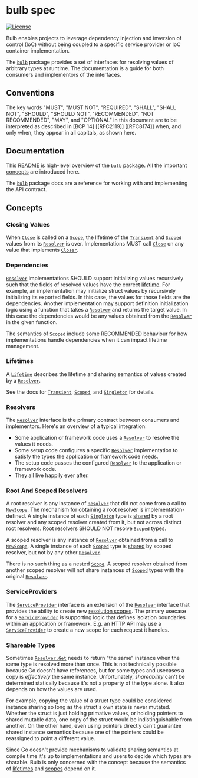 # bulb spec

[![License](https://img.shields.io/badge/License-BSD_3--Clause-blue.svg)](https://opensource.org/licenses/BSD-3-Clause)

Bulb enables projects to leverage dependency injection and inversion of control (IoC) without being coupled to a specific service provider or IoC container implementation.

The [`bulb`][bulb-package] package provides a set of interfaces for resolving values of arbitrary types at runtime. The documentation is a guide for both consumers and implementors of the interfaces.

## Conventions

The key words "MUST", "MUST NOT", "REQUIRED", "SHALL", "SHALL NOT", "SHOULD", "SHOULD NOT", "RECOMMENDED", "NOT RECOMMENDED", "MAY", and "OPTIONAL" in this document are to be interpreted as described in [BCP 14] [[RFC2119]] [[RFC8174]] when, and only when, they appear in all capitals, as shown here.

## Documentation

This [README](./README.md) is high-level overview of the [`bulb`][bulb-package] package. All the important [concepts](#concepts) are introduced here.

The [`bulb`][bulb-package] package docs are a reference for working with and implementing the API contract.

## Concepts

### Closing Values

When [`Close`][bulb.Scope.Close] is called on a [`Scope`][bulb.Scope], the lifetime of the [`Transient`][bulb.Transient] and [`Scoped`][bulb.Scoped] values from its [`Resolver`][bulb.Resolver] is over. Implementations MUST call [`Close`][bulb.Closer.Close] on any value that implements [`Closer`][bulb.Closer].

### Dependencies

[`Resolver`][bulb.Resolver] implementations SHOULD support initializing values recursively such that the fields of resolved values have the correct [lifetime](#lifetimes). For example, an implementation may initialize struct values by recursively initializing its exported fields. In this case, the values for those fields are the dependencies. Another implementation may support definition initialization logic using a function that takes a [`Resolver`][bulb.Resolver] and returns the target value. In this case the dependencies would be any values obtained from the [`Resolver`][bulb.Resolver] in the given function.

The semantics of [`Scoped`][bulb.Scoped] include some RECOMMENDED behaviour for how implementations handle dependencies when it can impact lifetime management.

### Lifetimes

A [`Lifetime`][bulb.Lifetime] describes the lifetime and sharing semantics of values created by a [`Resolver`][bulb.Resolver].

See the docs for [`Transient`][bulb.Transient], [`Scoped`][bulb.Scoped], and [`Singleton`][bulb.Singleton] for details.

### Resolvers

The [`Resolver`][bulb.Resolver] interface is the primary contract between consumers and implementors. Here's an overview of a typical integration:

- Some application or framework code uses a [`Resolver`][bulb.Resolver] to resolve the values it needs.
- Some setup code configures a specific [`Resolver`][bulb.Resolver] implementation to satisfy the types the application or framework code needs.
- The setup code passes the configured [`Resolver`][bulb.Resolver] to the application or framework code.
- They all live happily ever after.

### Root And Scoped Resolvers

A root resolver is any instance of [`Resolver`][bulb.Resolver] that did not come from a call to [`NewScope`][bulb.Resolver.NewScope]. The mechanism for obtaining a root resolver is implementation-defined. A single instance of each [`Singleton`][bulb.Singleton] type is [shared](#shareable-types) by a root resolver and any scoped resolver created from it, but not across distinct root resolvers. Root resolvers SHOULD NOT resolve [`Scoped`][bulb.Scoped] types.

A scoped resolver is any instance of [`Resolver`][bulb.Resolver] obtained from a call to [`NewScope`][bulb.Resolver.NewScope]. A single instance of each [`Scoped`][bulb.Scoped] type is [shared](#shareable-types) by scoped resolver, but not by any other [`Resolver`][bulb.Resolver].

There is no such thing as a nested [`Scope`][bulb.Scope]. A scoped resolver obtained from another scoped resolver will not share instances of [`Scoped`][bulb.Scoped] types with the original [`Resolver`][bulb.Resolver].

### ServiceProviders

The [`ServiceProvider`][bulb.ServiceProvider] interface is an extension of the [`Resolver`][bulb.Resolver] interface that provides the ability to create new [resolution scopes](#root-and-scoped-resolvers). The primary usecase for a [`ServiceProvider`][bulb.ServiceProvider] is supporting logic that defines isolation boundaries within an application or framework. E.g. an HTTP API may use a [`ServiceProvider`][bulb.ServiceProvider] to create a new scope for each request it handles.

### Shareable Types

Sometimes [`Resolver.Get`][bulb.Resolver.Get] needs to return "the same" instance when the same type is resolved more than once. This is not technically possible because Go doesn't have references, but for some types and usecases a copy is _effectively_ the same instance. Unfortunately, _shareability_ can't be determined statically because it's not a property of the type alone. It also depends on how the values are used.

For example, copying the value of a struct type could be considered instance sharing so long as the struct's own state is never mutated. Whether the struct is just holding primative values, or holding pointers to shared mutable data, one copy of the struct would be indistinguishable from another. On the other hand, even using pointers directly can't guarantee shared instance semantics because one of the pointers could be reassigned to point a different value.

Since Go doesn't provide mechanisms to validate sharing semantics at compile time it's up to implementations and users to decide which types are sharable. Bulb is only concerned with the concept because the semantics of [lifetimes](#lifetimes) and [scopes](#root-and-scoped-resolvers) depend on it.

[bulb-package]: https://pkg.go.dev/github.com/bulbspec/spec/pkg/bulb
[bulb.Lifetime]: https://pkg.go.dev/github.com/bulbspec/spec/pkg/bulb#Lifetime
[bulb.Closer]: https://pkg.go.dev/github.com/bulbspec/spec/pkg/bulb#Closer
[bulb.Closer.Close]: https://pkg.go.dev/github.com/bulbspec/spec/pkg/bulb#Closer.Close
[bulb.Resolver]: https://pkg.go.dev/github.com/bulbspec/spec/pkg/bulb#Resolver
[bulb.Resolver.Get]: https://pkg.go.dev/github.com/bulbspec/spec/pkg/bulb#Resolver.Get
[bulb.Resolver.NewScope]: https://pkg.go.dev/github.com/bulbspec/spec/pkg/bulb#Resolver.NewScope
[bulb.Scope]: https://pkg.go.dev/github.com/bulbspec/spec/pkg/bulb#Scope
[bulb.Scope.Close]: https://pkg.go.dev/github.com/bulbspec/spec/pkg/bulb#Scope.Close
[bulb.Scoped]: https://pkg.go.dev/github.com/bulbspec/spec/pkg/bulb#Scoped
[bulb.ServiceProvider]: https://pkg.go.dev/github.com/bulbspec/spec/pkg/bulb#ServiceProvider
[bulb.Singleton]: https://pkg.go.dev/github.com/bulbspec/spec/pkg/bulb#Singleton
[bulb.Transient]: https://pkg.go.dev/github.com/bulbspec/spec/pkg/bulb#Transient
